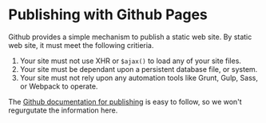 # Publishing with Github Pages

Github provides a simple mechanism to publish a static web site. By static web site, it must meet the following critieria.

1. Your site must not use XHR or `$ajax()` to load any of your site files.
1. Your site must be dependant upon a persistent database file, or system.
1. Your site must not rely upon any automation tools like Grunt, Gulp, Sass, or Webpack to operate.

The [Github documentation for publishing](https://help.github.com/articles/configuring-a-publishing-source-for-github-pages/) is easy to follow, so we won't regurgutate the information here.

